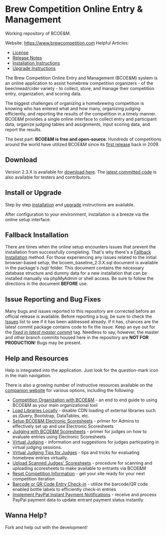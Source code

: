 # Brew Competition Online Entry & Management

Working repository of BCOE&M.

Website: https://www.brewcompetition.com
Helpful Articles:
 - [License](https://brewcompetition.com/license)
 - [Release Notes](https://www.brewcompetition.com/release-notes)
 - [Installation Instructions](https://www.brewcompetition.com/install-instructions)
 - [Upgrade Instructions](https://www.brewcompetition.com/upgrade-instructions)

The Brew Competition Online Entry and Management (BCOE&M) system is an online application to assist homebrew competition organizers - of the beer/mead/cider variety - to collect, store, and manage their competition entry, organization, and scoring data.

The biggest challenges of organizing a homebrewing competition is knowing who has entered what and how many, organizing judging efficiently, and reporting the results of the competition in a timely manner. BCOE&M provides a single online interface to collect entry and participant data, organize judging tables and assignments, input scoring data, and report the results.

The best part: **BCOE&M is free and open-source**. Hundreds of competitions around the world have utilized BCOE&M since its [first release](https://brewcompetition.com/change-log) back in 2009.

## Download
Version 2.3.X is available for [download here](https://github.com/geoffhumphrey/brewcompetitiononlineentry/releases). The [latest committed code](https://github.com/geoffhumphrey/brewcompetitiononlineentry/archive/master.zip) is also available for testers and contributors.

## Install or Upgrade
Step by step [installation](https://www.brewcompetition.com/install-instructions) and [upgrade](https://www.brewcompetition.com/upgrade-instructions) instructions are available.

After configuration to your environment, installation is a breeze via the online setup interface.

## Fallback Installation
There are times when the online setup encounters issues that prevent the installation from successfully completing. That's why there's a [Fallback Installation](https://brewcompetition.com/install-instructions#fallback) method. For those experiencing any issues related to the initial browser-based setup, the bcoem_baseline_2.3.X.sql document is available in the package's /sql/ folder. This document contains the necessary database structure and dummy data for a new installation that can be installed manually via phpMyAdmin or shell access. Be sure to follow the directions in the document **BEFORE** use.

## Issue Reporting and Bug Fixes
Many bugs and issues reported to this repository are corrected before an official release is available. Before reporting a bug, be sure to check the [Issues](https://github.com/geoffhumphrey/brewcompetitiononlineentry/issues) list to see if it has been addressed already. If it has, chances are the latest commit package contains code to fix the issue. Keep an eye out for the [*fixed in latest master commit*](https://github.com/geoffhumphrey/brewcompetitiononlineentry/issues?q=is%3Aissue+is%3Aopen+label%3A%22in+latest+master+commit%22) tag. Needless to say, however, the master and other branch commits housed here in the repository are **NOT FOR PRODUCTION**! Bugs may be present.

## Help and Resources
Help is integrated into the application. Just look for the question-mark icon in the main navigation.

There is also a growing number of instructive resources available on the [companion website](https://www.brewcompetition.com) for various options, including the following:
- [Competition Organization with BCOE&M](https://brewcompetition.com/comp-org) - an end to end guide to using BCOE&M as your main organizational tool
- [Load Libraries Locally](https://brewcompetition.com/local-load) - disable CDN loading of external libraries such as jQuery, Bootstrap, DataTables, etc.
- [Setup BCOE&M Electronic Scoresheets](https://brewcompetition.com/setup-electronic-scoresheets) - primer for Admins to effectively set up and use Electronic Scoresheets
- [Judging with BCOE&M Scoresheets](https://brewcompetition.com/judging-with-electronic-scoresheets) - primer for judges on how to evaluate entries using Electronic Scoresheets
- [Virtual Judging](https://brewcompetition.com/virtual-judging) - information and suggestions for judges particpating in virtual judging sessions.
- [Virtual Judging Tips for Judges](https://brewcompetition.com/virtual-judging/tips) - tips and tricks for evaluating homebrew entries virtually.
- [Upload Scanned Judges' Scoresheets](https://brewcompetition.com/upload-scoresheets) - procedure for scanning and uploading scoresheets to make available to entrants via BCOE&M
- [Reset Competition Information](https://brewcompetition.com/reset-comp) - get your site ready for your next competition iteration
- [Barcode or QR Code Entry Check-in](https://brewcompetition.com/barcode-check-in) - utilize the barcode/QR code enabled bottle labels to efficiently check-in entries
- [Implement PayPal Instant Payment Notifications](https://brewcompetition.com/paypal-ipn) - receive and process PayPal payment data to update entrant payment status instantly

## Wanna Help?
Fork and help out with the development!